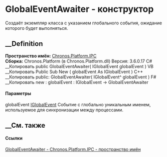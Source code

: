 # GlobalEventAwaiter - конструктор
Создаёт экземпляр класса с указанием глобального события, ожидание которого
будет выполняться.
## __Definition
 **Пространство имён:** [Chronos.Platform.IPC](N_Chronos_Platform_IPC.htm)  
 **Сборка:** Chronos.Platform (в Chronos.Platform.dll) Версия: 3.6.0.17
C# __Копировать
     public GlobalEventAwaiter(
    	IGlobalEvent globalEvent
    )
VB __Копировать
     Public Sub New ( 
    	globalEvent As IGlobalEvent
    )
C++ __Копировать
     public:
    GlobalEventAwaiter(
    	IGlobalEvent^ globalEvent
    )
F# __Копировать
     new : 
            globalEvent : IGlobalEvent -> GlobalEventAwaiter
#### Параметры
globalEvent [IGlobalEvent](T_Chronos_Platform_IPC_IGlobalEvent.htm)
     Событие с глобально уникальным именем, используемое для синхронизации между процессами. 
## __См. также
#### Ссылки
[GlobalEventAwaiter - ](T_Chronos_Platform_IPC_GlobalEventAwaiter.htm)
[Chronos.Platform.IPC - пространство имён](N_Chronos_Platform_IPC.htm)

